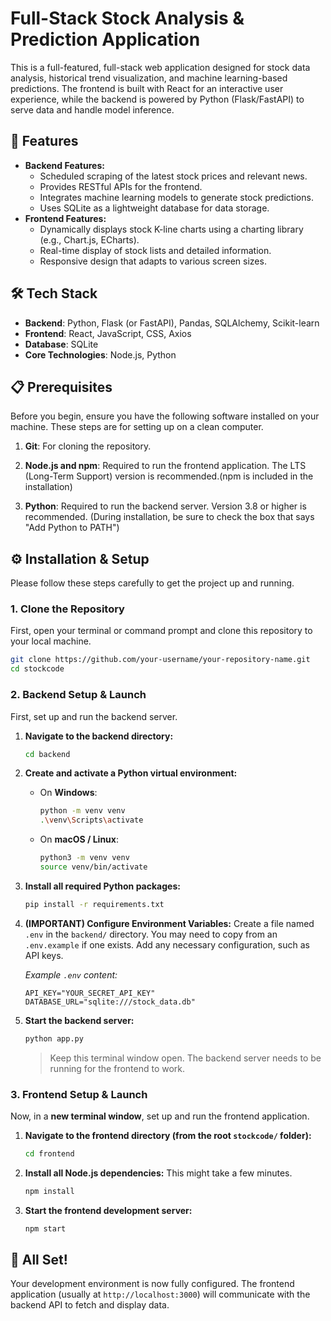 # Full-Stack Stock Analysis & Prediction Application

This is a full-featured, full-stack web application designed for stock data analysis, historical trend visualization, and machine learning-based predictions. The frontend is built with React for an interactive user experience, while the backend is powered by Python (Flask/FastAPI) to serve data and handle model inference.


## 🚀 Features

*   **Backend Features:**
    *   Scheduled scraping of the latest stock prices and relevant news.
    *   Provides RESTful APIs for the frontend.
    *   Integrates machine learning models to generate stock predictions.
    *   Uses SQLite as a lightweight database for data storage.
*   **Frontend Features:**
    *   Dynamically displays stock K-line charts using a charting library (e.g., Chart.js, ECharts).
    *   Real-time display of stock lists and detailed information.
    *   Responsive design that adapts to various screen sizes.

## 🛠️ Tech Stack

*   **Backend**: Python, Flask (or FastAPI), Pandas, SQLAlchemy, Scikit-learn
*   **Frontend**: React, JavaScript, CSS, Axios
*   **Database**: SQLite
*   **Core Technologies**: Node.js, Python

## 📋 Prerequisites

Before you begin, ensure you have the following software installed on your machine. These steps are for setting up on a clean computer.

1.  **Git**: For cloning the repository.

2.  **Node.js and npm**: Required to run the frontend application. The LTS (Long-Term Support) version is recommended.(npm is included in the installation)
3.  **Python**: Required to run the backend server. Version 3.8 or higher is recommended. (During installation, be sure to check the box that says "Add Python to PATH")

## ⚙️ Installation & Setup

Please follow these steps carefully to get the project up and running.

### 1. Clone the Repository

First, open your terminal or command prompt and clone this repository to your local machine.

   ```bash
   git clone https://github.com/your-username/your-repository-name.git
   cd stockcode
   ```

### 2. Backend Setup & Launch

First, set up and run the backend server.

1.  **Navigate to the backend directory:**
    ```bash
    cd backend
    ```

2.  **Create and activate a Python virtual environment:**
    *   On **Windows**:
        ```bash
        python -m venv venv
        .\venv\Scripts\activate
        ```
    *   On **macOS / Linux**:
        ```bash
        python3 -m venv venv
        source venv/bin/activate
        ```

3.  **Install all required Python packages:**
    ```bash
    pip install -r requirements.txt
    ```

4.  **(IMPORTANT) Configure Environment Variables:**
    Create a file named `.env` in the `backend/` directory. You may need to copy from an `.env.example` if one exists. Add any necessary configuration, such as API keys.
    
    *Example `.env` content:*
    ```
    API_KEY="YOUR_SECRET_API_KEY"
    DATABASE_URL="sqlite:///stock_data.db"
    ```

5.  **Start the backend server:**
    ```bash
    python app.py
    ```
    > Keep this terminal window open. The backend server needs to be running for the frontend to work.

### 3. Frontend Setup & Launch

Now, in a **new terminal window**, set up and run the frontend application.

1.  **Navigate to the frontend directory (from the root `stockcode/` folder):**
    ```bash
    cd frontend
    ```

2.  **Install all Node.js dependencies:**
    This might take a few minutes.
    ```bash
    npm install
    ```

3.  **Start the frontend development server:**
    ```bash
    npm start
    ```

## 🎉 All Set!

Your development environment is now fully configured. The frontend application (usually at `http://localhost:3000`) will communicate with the backend API to fetch and display data.



